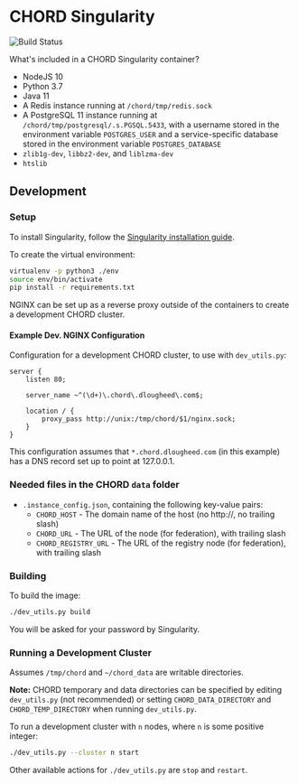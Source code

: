 # CHORD Singularity

![Build Status](https://travis-ci.org/c3g/chord_singularity.svg?branch=master)

What's included in a CHORD Singularity container?

  * NodeJS 10
  * Python 3.7
  * Java 11
  * A Redis instance running at `/chord/tmp/redis.sock`
  * A PostgreSQL 11 instance running at `/chord/tmp/postgresql/.s.PGSQL.5433`, with a username stored in the
    environment variable `POSTGRES_USER` and a service-specific database stored in the environment variable
    `POSTGRES_DATABASE`
  * `zlib1g-dev`, `libbz2-dev`, and `liblzma-dev`
  * `htslib`


## Development

### Setup

To install Singularity, follow the
[Singularity installation guide](https://sylabs.io/guides/3.4/user-guide/installation.html).

To create the virtual environment:

```bash
virtualenv -p python3 ./env
source env/bin/activate
pip install -r requirements.txt
```

NGINX can be set up as a reverse proxy outside of the containers to create a
development CHORD cluster.

#### Example Dev. NGINX Configuration

Configuration for a development CHORD cluster, to use with `dev_utils.py`:

```nginx
server {
    listen 80;

    server_name ~^(\d+)\.chord\.dlougheed\.com$;

    location / {
        proxy_pass http://unix:/tmp/chord/$1/nginx.sock;
    }
}
```

This configuration assumes that `*.chord.dlougheed.com` (in this example) has
a DNS record set up to point at 127.0.0.1.


### Needed files in the CHORD `data` folder

  * `.instance_config.json`, containing the following key-value pairs:
    * `CHORD_HOST` - The domain name of the host (no http://, no trailing slash)
    * `CHORD_URL` - The URL of the node (for federation), with trailing slash
    * `CHORD_REGISTRY_URL` - The URL of the registry node (for federation), with trailing slash


### Building

To build the image:

```bash
./dev_utils.py build
```

You will be asked for your password by Singularity.


### Running a Development Cluster

Assumes `/tmp/chord` and `~/chord_data` are writable directories.

**Note:** CHORD temporary and data directories can be specified by editing `dev_utils.py` (not recommended) or setting
`CHORD_DATA_DIRECTORY` and `CHORD_TEMP_DIRECTORY` when running `dev_utils.py`.

To run a development cluster with `n` nodes, where `n` is some positive integer:

```bash
./dev_utils.py --cluster n start
```

Other available actions for `./dev_utils.py` are `stop` and `restart`.
